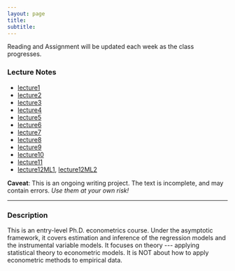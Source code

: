 ```yaml
---
layout: page
title:
subtitle:
---
```


Reading and Assignment will be updated each week as the class progresses.

### Lecture Notes

* [lecture1](https://github.com/zhentaoshi/Econ5121A/blob/master/lec_notes_lyx/lecture1.pdf)
* [lecture2](https://github.com/zhentaoshi/Econ5121A/blob/master/lec_notes_lyx/lecture2.pdf)
* [lecture3](https://github.com/zhentaoshi/Econ5121A/blob/master/lec_notes_lyx/lecture3.pdf)
* [lecture4](https://github.com/zhentaoshi/Econ5121A/blob/master/lec_notes_lyx/lecture4.pdf)
* [lecture5](https://github.com/zhentaoshi/Econ5121A/blob/master/lec_notes_lyx/lecture5.pdf)
* [lecture6](https://github.com/zhentaoshi/Econ5121A/blob/master/lec_notes_lyx/lecture6.pdf)
* [lecture7](https://github.com/zhentaoshi/Econ5121A/blob/master/lec_notes_lyx/lecture7.pdf)
* [lecture8](https://github.com/zhentaoshi/Econ5121A/blob/master/lec_notes_lyx/lecture8.pdf)
* [lecture9](https://github.com/zhentaoshi/Econ5121A/blob/master/lec_notes_lyx/lecture9.pdf)
* [lecture10](https://github.com/zhentaoshi/Econ5121A/blob/master/lec_notes_lyx/lecture10.pdf)
* [lecture11](https://github.com/zhentaoshi/Econ5121A/blob/master/lec_notes_lyx/lecture11.pdf)
* [lecture12ML1](https://github.com/zhentaoshi/econ5170/blob/master/05-ML.pdf), [lecture12ML2](https://github.com/zhentaoshi/econ5170/blob/master/05-ML2.pdf)

**Caveat**: This is an ongoing writing project. The text is incomplete, and may contain errors.
*Use them at your own risk!*

---



### Description

This is an entry-level Ph.D. econometrics course. Under the asymptotic framework, it covers estimation and inference of the regression models and the instrumental variable models. It focuses on theory --- applying statistical theory to econometric models. It is NOT about how to apply econometric methods to empirical data.

